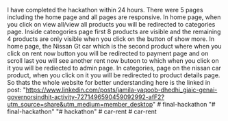I have completed the hackathon within 24 hours. There were 5 pages including the home page and all pages are responsive. In home page, when you click on view all/view all products you will be redirected to categories page. Inside cateogories page first 8 products are visible and the remaining 4 products are only visible when you click on the button of show more. In home page, the Nissan Gt car which is the second product where when you click on  rent now button you will be redirected to payment page and on scroll last you will see another rent now butoon to which when you click on it you will be rediected to admin page. In categories, page on the nissan car product, when you click on it you will be redirected to product details page. So thats the whole website for better understanding here is the linked in post: "https://www.linkedin.com/posts/jamila-yaqoob-dhedhi_giaic-genai-governorsindhit-activity-7271496590459092992-afF2?utm_source=share&utm_medium=member_desktop" 
#   f i n a l - h a c k a t h o n  
 "# final-hackathon" 
"# hackathon" 
#   c a r - r e n t  
 #   c a r - r e n t  
 